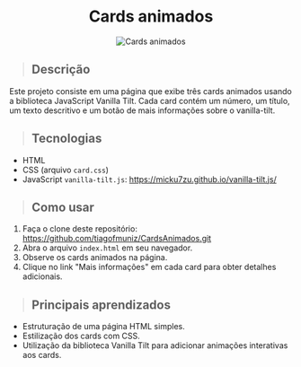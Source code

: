 <div align="center">
  <h1>Cards animados</h1>
  <img src="./cards.gif" alt="Cards animados" >
</div>

> ## Descrição
   Este projeto consiste em uma página que exibe três cards animados usando a biblioteca JavaScript Vanilla Tilt. Cada card contém um número, um título, um texto descritivo e um botão de mais informações sobre o vanilla-tilt.

> ## Tecnologias

  - HTML
  - CSS (arquivo `card.css`)
  - JavaScript `vanilla-tilt.js`: https://micku7zu.github.io/vanilla-tilt.js/

> ## Como usar

1. Faça o clone deste repositório: https://github.com/tiagofmuniz/CardsAnimados.git
2. Abra o arquivo `index.html` em seu navegador.
3. Observe os cards animados na página.
4. Clique no link "Mais informações" em cada card para obter detalhes adicionais.

> ## Principais aprendizados

- Estruturação de uma página HTML simples.
- Estilização dos cards com CSS.
- Utilização da biblioteca Vanilla Tilt para adicionar animações interativas aos cards.
  
